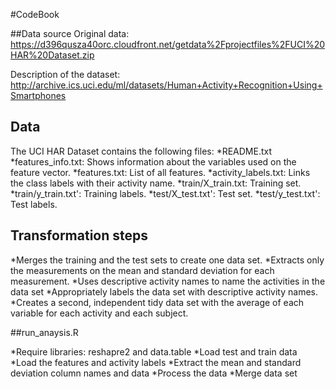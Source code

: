 #CodeBook

##Data source
Original data: https://d396qusza40orc.cloudfront.net/getdata%2Fprojectfiles%2FUCI%20HAR%20Dataset.zip

Description of the dataset: http://archive.ics.uci.edu/ml/datasets/Human+Activity+Recognition+Using+Smartphones 

## Data
The UCI HAR Dataset contains the following files:
*README.txt
*features_info.txt: Shows information about the variables used on the feature vector.
*features.txt: List of all features.
*activity_labels.txt: Links the class labels with their activity name.
*train/X_train.txt: Training set.
*train/y_train.txt': Training labels.
*test/X_test.txt': Test set.
*test/y_test.txt': Test labels.

## Transformation steps

*Merges the training and the test sets to create one data set.
*Extracts only the measurements on the mean and standard deviation for each measurement.
*Uses descriptive activity names to name the activities in the data set
*Appropriately labels the data set with descriptive activity names.
*Creates a second, independent tidy data set with the average of each variable for each activity and each subject.

##run_anaysis.R

*Require libraries: reshapre2 and data.table
*Load test and train data
*Load the features and activity labels
*Extract the mean and standard deviation column names and data
*Process the data
*Merge data set


  